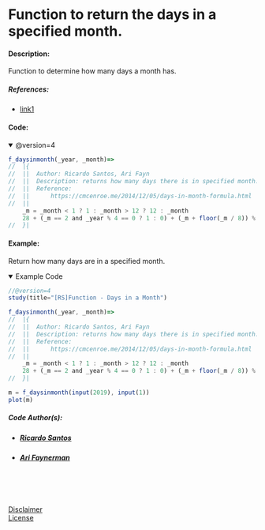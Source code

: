 # Function to return the days in a specified month.

#### Description:

Function to determine how many days a month has.

##### References:
* [link1](https://cmcenroe.me/2014/12/05/days-in-month-formula.html "link1")


#### Code:

<details open>
  <!-- leave a blank line after summary -->
  <summary>@version=4</summary>

```javascript
f_daysinmonth(_year, _month)=>
//	|{
//	||	Author: Ricardo Santos, Ari Fayn
//	||	Description: returns how many days there is in specified month.
//	||	Reference:
//	||		https://cmcenroe.me/2014/12/05/days-in-month-formula.html
//	||
    _m = _month < 1 ? 1 : _month > 12 ? 12 : _month
    28 + (_m == 2 and _year % 4 == 0 ? 1 : 0) + (_m + floor(_m / 8)) % 2 + 2 % _m + 2 * floor(1 / _m)
//	}|
```
</details>


#### Example:

Return how many days are in a specified month. <br/>

<details open>
  <!-- leave a blank line after summary -->
  <summary>Example Code</summary>

<!--  -->
<!-- code goes between the backticks: -->
```javascript
//@version=4
study(title="[RS]Function - Days in a Month")

f_daysinmonth(_year, _month)=>
//	|{
//	||	Author: Ricardo Santos, Ari Fayn
//	||	Description: returns how many days there is in specified month.
//	||	Reference:
//	||		https://cmcenroe.me/2014/12/05/days-in-month-formula.html
//	||
    _m = _month < 1 ? 1 : _month > 12 ? 12 : _month
    28 + (_m == 2 and _year % 4 == 0 ? 1 : 0) + (_m + floor(_m / 8)) % 2 + 2 % _m + 2 * floor(1 / _m)
//	}|

m = f_daysinmonth(input(2019), input(1))
plot(m)

```
</details>

##### Code Author(s):
  * ##### [Ricardo Santos](https://www.tradingview.com/u/RicardoSantos/ "@Tradingview.") 
  * ##### [Ari Faynerman](https://www.tradingview.com/u/a.tesla2018/ "@Tradingview.") 

<br/>
<br/>
<br/>

[Disclaimer](/./DISCLAIMER.md "Disclaimer.")<br/>
[License](/./LICENSE "License.")
